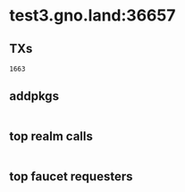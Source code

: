 # test3.gno.land:36657

## TXs
```
1663
```

## addpkgs
```
```

## top realm calls
```
```

## top faucet requesters
```
```


